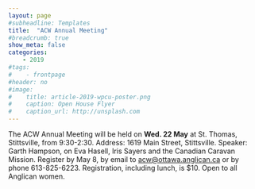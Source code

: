 ```yaml
---
layout: page
#subheadline: Templates
title:  "ACW Annual Meeting"
#breadcrumb: true
show_meta: false
categories:
    - 2019
#tags:
#    - frontpage
#header: no
#image:
#    title: article-2019-wpcu-poster.png
#    caption: Open House Flyer
#    caption_url: http://unsplash.com
---
```

The ACW Annual Meeting will be held on <b>Wed. 22 May</b> at St. Thomas, Stittsville, from 9:30-2:30. Address: 1619 Main Street, Stittsville.  Speaker: Garth Hampson, on Eva Hasell, Iris Sayers and the Canadian Caravan Mission.  Register by May 8, by email to [acw@ottawa.anglican.ca][1] or by phone 613-825-6223.  Registration, including lunch, is $10.  Open to all Anglican women.

 [1]: mailto:acw@ottawa.anglican.ca
